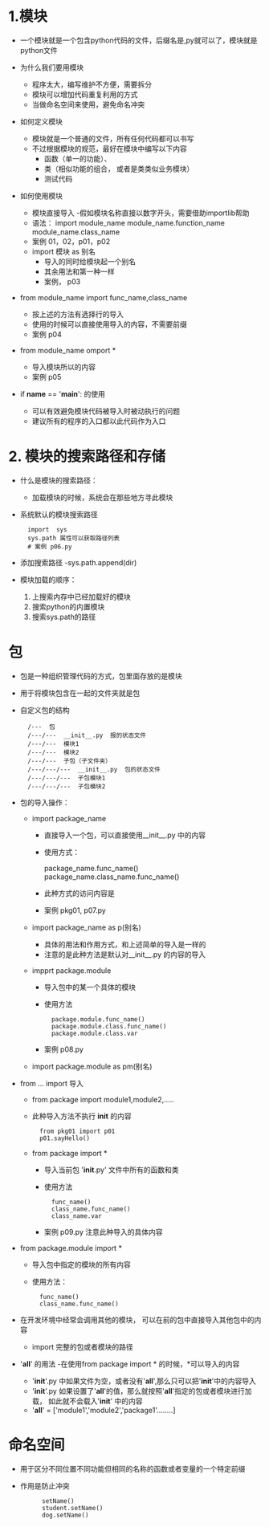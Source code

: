 # 1.模块
- 一个模块就是一个包含python代码的文件，后缀名是,py就可以了，模块就是
  python文件
- 为什么我们要用模块
    - 程序太大，编写维护不方便，需要拆分
    - 模块可以增加代码重复利用的方式
    - 当做命名空间来使用，避免命名冲突
- 如何定义模块
    - 模块就是一个普通的文件，所有任何代码都可以书写
    - 不过根据模块的规范，最好在模块中编写以下内容
        - 函数（单一的功能）、
        - 类（相似功能的组合， 或者是类类似业务模块）
        - 测试代码
        
- 如何使用模块
    - 模块直接导入
        -假如模块名称直接以数字开头，需要借助importlib帮助
    - 语法： 
        import module_name
        module_name.function_name
        module_name.class_name
    - 案例 01，02，p01，p02
    - import 模块 as 别名
        - 导入的同时给模块起一个别名
        - 其余用法和第一种一样
        - 案例， p03

- from module_name import func_name,class_name
    - 按上述的方法有选择行的导入
    - 使用的时候可以直接使用导入的内容，不需要前缀
    - 案例 p04
  
- from module_name omport *
    - 导入模块所以的内容
    - 案例  p05  
- if __name__ == '__main__':   的使用
    - 可以有效避免模块代码被导入时被动执行的问题
    - 建议所有的程序的入口都以此代码作为入口
    
# 2. 模块的搜索路径和存储
- 什么是模块的搜索路径：
    - 加载模块的时候，系统会在那些地方寻此模块
- 系统默认的模块搜索路径
        
        import  sys 
        sys.path 属性可以获取路径列表
        # 案例 p06.py
- 添加搜索路径
    -sys.path.append(dir) 
- 模块加载的顺序：
    1. 上搜索内存中已经加载好的模块
    2. 搜索python的内置模块
    3. 搜索sys.path的路径
    
    
# 包
- 包是一种组织管理代码的方式，包里面存放的是模块
- 用于将模块包含在一起的文件夹就是包
- 自定义包的结构

        /---  包
        /---/---  __init__.py  报的状态文件
        /---/---  模块1
        /---/---  模块2
        /---/---  子包（子文件夹）
        /---/---/---  __init__.py  包的状态文件
        /---/---/---  子包模块1
        /---/---/---  子包模块2
- 包的导入操作：
    - import package_name
        - 直接导入一个包，可以直接使用__init__.py 中的内容
        - 使用方式：
            
            package_name.func_name()
            package_name.class_name.func_name()

        - 此种方式的访问内容是
        - 案例  pkg01,  p07.py
    
    - import package_name as p(别名)
        - 具体的用法和作用方式，和上述简单的导入是一样的
        - 注意的是此种方法是默认对__init__.py 的内容的导入
        
    - impprt package.module
        - 导入包中的某一个具体的模块
        - 使用方法
                
                package.module.func_name()
                package.module.class.func_name()
                package.module.class.var
        - 案例 p08.py
        
    - import package.module as pm(别名)

- from ... import 导入
    - from package import module1,module2,.....
    - 此种导入方法不执行 __init__ 的内容
    
            from pkg01 import p01
            p01.sayHello()
    - from package import *
        - 导入当前包 '__init__.py' 文件中所有的函数和类
        - 使用方法
        
                func_name()
                class_name.func_name()
                class_name.var
        - 案例 p09.py  注意此种导入的具体内容
        
- from package.module import *
    - 导入包中指定的模块的所有内容
    - 使用方法：
    
            func_name()
            class_name.func_name()
            
- 在开发环境中经常会调用其他的模块， 可以在前的包中直接导入其他包中的内容
    - import 完整的包或者模块的路径
    
- '__all__' 的用法
    -在使用from package import * 的时候，*可以导入的内容
    - '__init__'.py 中如果文件为空，或者没有'__all__',那么只可以把'__init__'中的内容导入
    - '__init__'.py 如果设置了'__all__'的值，那么就按照'__all__'指定的包或者模块进行加载，
    如此就不会载入'__init__' 中的内容
    - '__all__' = ['module1','module2','package1'........]
    
# 命名空间
- 用于区分不同位置不同功能但相同的名称的函数或者变量的一个特定前缀
- 作用是防止冲突
        
            setName()
            student.setName()
            dog.setName()
    